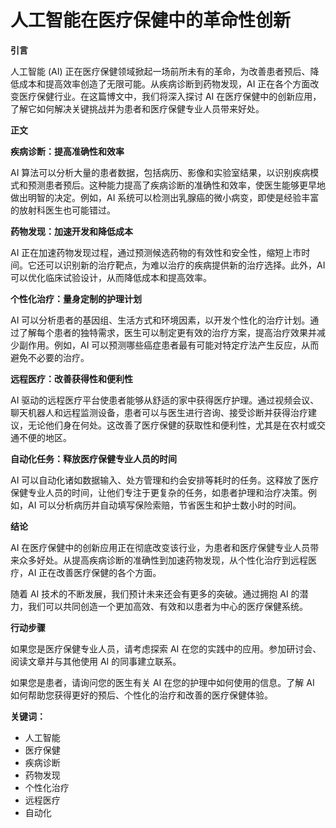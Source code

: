 # 人工智能在医疗保健中的革命性创新

**引言**

人工智能 (AI) 正在医疗保健领域掀起一场前所未有的革命，为改善患者预后、降低成本和提高效率创造了无限可能。从疾病诊断到药物发现，AI 正在各个方面改变医疗保健行业。在这篇博文中，我们将深入探讨 AI 在医疗保健中的创新应用，了解它如何解决关键挑战并为患者和医疗保健专业人员带来好处。

**正文**

**疾病诊断：提高准确性和效率**

AI 算法可以分析大量的患者数据，包括病历、影像和实验室结果，以识别疾病模式和预测患者预后。这种能力提高了疾病诊断的准确性和效率，使医生能够更早地做出明智的决定。例如，AI 系统可以检测出乳腺癌的微小病变，即使是经验丰富的放射科医生也可能错过。

**药物发现：加速开发和降低成本**

AI 正在加速药物发现过程，通过预测候选药物的有效性和安全性，缩短上市时间。它还可以识别新的治疗靶点，为难以治疗的疾病提供新的治疗选择。此外，AI 可以优化临床试验设计，从而降低成本和提高效率。

**个性化治疗：量身定制的护理计划**

AI 可以分析患者的基因组、生活方式和环境因素，以开发个性化的治疗计划。通过了解每个患者的独特需求，医生可以制定更有效的治疗方案，提高治疗效果并减少副作用。例如，AI 可以预测哪些癌症患者最有可能对特定疗法产生反应，从而避免不必要的治疗。

**远程医疗：改善获得性和便利性**

AI 驱动的远程医疗平台使患者能够从舒适的家中获得医疗护理。通过视频会议、聊天机器人和远程监测设备，患者可以与医生进行咨询、接受诊断并获得治疗建议，无论他们身在何处。这改善了医疗保健的获取性和便利性，尤其是在农村或交通不便的地区。

**自动化任务：释放医疗保健专业人员的时间**

AI 可以自动化诸如数据输入、处方管理和约会安排等耗时的任务。这释放了医疗保健专业人员的时间，让他们专注于更复杂的任务，如患者护理和治疗决策。例如，AI 可以分析病历并自动填写保险索赔，节省医生和护士数小时的时间。

**结论**

AI 在医疗保健中的创新应用正在彻底改变该行业，为患者和医疗保健专业人员带来众多好处。从提高疾病诊断的准确性到加速药物发现，从个性化治疗到远程医疗，AI 正在改善医疗保健的各个方面。

随着 AI 技术的不断发展，我们预计未来还会有更多的突破。通过拥抱 AI 的潜力，我们可以共同创造一个更加高效、有效和以患者为中心的医疗保健系统。

**行动步骤**

如果您是医疗保健专业人员，请考虑探索 AI 在您的实践中的应用。参加研讨会、阅读文章并与其他使用 AI 的同事建立联系。

如果您是患者，请询问您的医生有关 AI 在您的护理中如何使用的信息。了解 AI 如何帮助您获得更好的预后、个性化的治疗和改善的医疗保健体验。

**关键词：**

* 人工智能
* 医疗保健
* 疾病诊断
* 药物发现
* 个性化治疗
* 远程医疗
* 自动化
